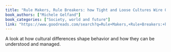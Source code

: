 ```yaml
---
title: "Rule Makers, Rule Breakers: how Tight and Loose Cultures Wire Our World"
book_authors: ["Michele Gelfand"]
book_categories: ["Society, world and future"]
link: "https://www.goodreads.com/search?q=Rule+Makers,+Rule+Breakers:+how+Tight+and+Loose+Cultures+Wire+Our+World+Michele+Gelfand"
---
```


A look at how cultural differences shape behavior and how they can be understood and managed.